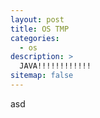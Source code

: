 ```yaml
---
layout: post
title: OS TMP
categories: 
  - os
description: >
  JAVA!!!!!!!!!!!!
sitemap: false
---
```


asd

